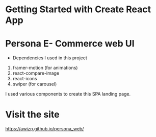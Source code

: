 # Getting Started with Create React App

# Persona E- Commerce web UI
* Dependencies I used in this project
1. framer-motion (for animations)
2. react-compare-image
3. react-icons
4. swiper (for carousel)

I used various components to create this SPA landing page.

# Visit the site
https://awizp.github.io/persona_web/
